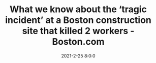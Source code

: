 ---
"title": "What we know about the ‘tragic incident’ at a Boston construction site that killed 2 workers - Boston.com"
"date": "2021-2-25 8:0:0"
"feed_name": "GOOGLENEWSCONSTRUCTION"
"feed_website": "https://news.google.com/search?q=construction%2Bincident&hl=en-US&gl=US&ceid=US:en"
"feed_rss": "https://news.google.com/rss/search?q=construction%2Bincident&hl=en-US&gl=US&ceid=US:en"
"link": "https://www.boston.com/news/local-news/2021/02/25/2-workers-killed-high-street-construction-site-boston/"
"file": "_posts/2021-1-1-2d9a306a71f8aef3d595280a91cf45ab0be2ca1c.md"
"accident": "1"
"drilling": "0"
---